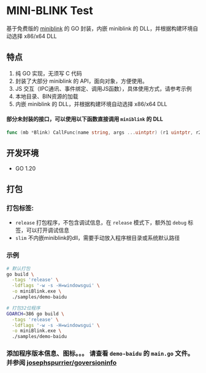 # MINI-BLINK Test

基于免费版的 [miniblink](https://miniblink.net/) 的 GO 封装，内嵌 miniblink 的 DLL，并根据构建环境自动选择 x86/x64 DLL

## 特点
1. 纯 GO 实现，无须写 C 代码
2. 封装了大部分 miniblink 的 API，面向对象，方便使用。
3. JS 交互（IPC通讯、事件绑定、调用JS函数），具体使用方式，请参考示例
4. 本地目录、BIN资源的加载
5. 内嵌 miniblink 的 DLL，并根据构建环境自动选择 x86/x64 DLL


#### 部分未封装的接口，可以使用以下函数直接调用 `miniblink` 的 DLL
```go
func (mb *Blink) CallFunc(name string, args ...uintptr) (r1 uintptr, r2 uintptr, err error)
```

## 开发环境
- GO 1.20


## 打包

### 打包标签:
- `release` 打包程序，不包含调试信息，在 `release` 模式下，额外加 `debug` 标签，可以打开调试信息
- `slim` 不内嵌miniblink的dll，需要手动放入程序根目录或系统默认路径

### 示例
```bash
# 默认打包
go build \
  -tags 'release' \
  -ldflags '-w -s -H=windowsgui' \
  -o miniBlink.exe \
  ./samples/demo-baidu

# 打包32位程序
GOARCH=386 go build \
  -tags 'release' \
  -ldflags '-w -s -H=windowsgui' \
  -o miniBlink.exe \
  ./samples/demo-baidu

```

### 添加程序版本信息、图标。。。 请查看 `demo-baidu` 的 `main.go` 文件。并参阅 [josephspurrier/goversioninfo](https://github.com/josephspurrier/goversioninfo)
